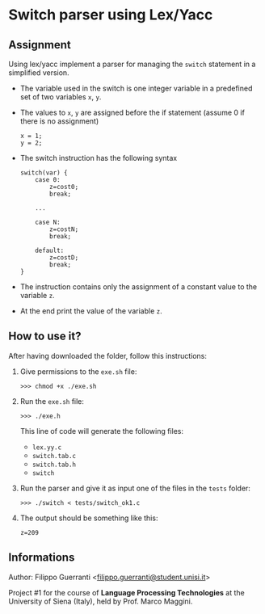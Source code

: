 # Switch parser using Lex/Yacc

## Assignment
Using lex/yacc implement a parser for managing the `switch` statement in a simplified version. 

* The variable used in the switch is one integer variable in a predefined set of two variables `x`, `y`.

* The values to `x`, `y` are assigned before the if statement (assume 0 if there is no assignment)
    ```
    x = 1;
    y = 2;
    ```

* The switch instruction has the following syntax
    ```
    switch(var) {
        case 0: 
            z=cost0;
            break;

        ...

        case N: 
            z=costN;
            break;

        default: 
            z=costD;
            break;
    }
    ```

* The instruction contains only the assignment of a constant value to the variable `z`.

* At the end print the value of the variable `z`.

## How to use it?
After having downloaded the folder, follow this instructions:

1. Give permissions to the `exe.sh` file:
    
    ```>>> chmod +x ./exe.sh ```

2. Run the `exe.sh` file:

    ```>>> ./exe.h ```
    
    This line of code will generate the following files:
    
    * `lex.yy.c`
    * `switch.tab.c`
    * `switch.tab.h`
    * `switch`

3. Run the parser and give it as input one of the files in the `tests` folder:

    ```>>> ./switch < tests/switch_ok1.c```

4. The output should be something like this:

    ```z=209```

## Informations
Author: Filippo Guerranti <<filippo.guerranti@student.unisi.it>>

Project #1 for the course of **Language Processing Technologies** at the University of Siena (Italy), held by Prof. Marco Maggini.